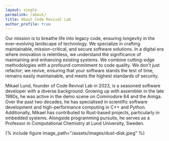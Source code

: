 ```yaml
---
layout: single
permalink: /about/
title: About Code Revival Lab
author_profile: true
---
```


Our mission is to breathe life into legacy code, ensuring longevity in the ever-evolving landscape of technology.
We specialize in crafting maintainable, mission-critical, and secure software solutions.
In a digital era where innovation is relentless, we understand the significance of maintaining and enhancing existing systems.
We combine cutting-edge methodologies with a profound commitment to code quality.
We don't just refactor; we revive, ensuring that your software stands the test of time, remains easily maintainable, and meets the highest standards of security.

Mikael Lund, founder of Code Revival Lab in 2023, is a seasoned software developer with a diverse background.
Growing up with assembler in the late 1980s, he was active in the demo scene on Commodore 64 and the Amiga.
Over the past two decades, he has specialised in scientific software development and high-performance computing in C++ and Python.
Additionally, Mikael has contributed to Rust-based projects, particularly in embedded systems.
Alongside programming pursuits, he serves as a Professor in Computational Chemistry at Lund University, Sweden.

{% include figure image_path="/assets/images/dust-disk.jpeg" %}
